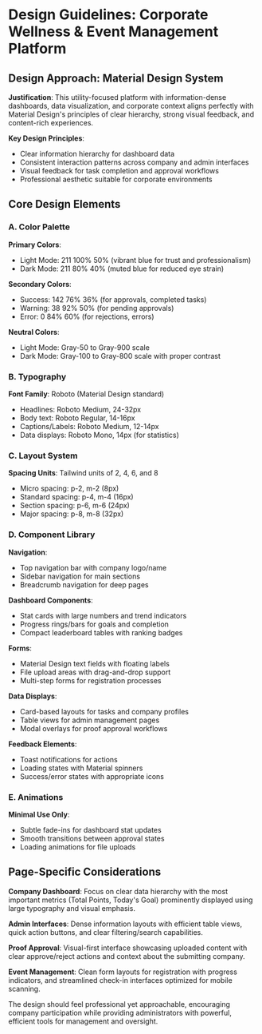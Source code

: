 # Design Guidelines: Corporate Wellness & Event Management Platform

## Design Approach: Material Design System

**Justification**: This utility-focused platform with information-dense dashboards, data visualization, and corporate context aligns perfectly with Material Design's principles of clear hierarchy, strong visual feedback, and content-rich experiences.

**Key Design Principles**:
- Clear information hierarchy for dashboard data
- Consistent interaction patterns across company and admin interfaces
- Visual feedback for task completion and approval workflows
- Professional aesthetic suitable for corporate environments

## Core Design Elements

### A. Color Palette

**Primary Colors**:
- Light Mode: 211 100% 50% (vibrant blue for trust and professionalism)
- Dark Mode: 211 80% 40% (muted blue for reduced eye strain)

**Secondary Colors**:
- Success: 142 76% 36% (for approvals, completed tasks)
- Warning: 38 92% 50% (for pending approvals)
- Error: 0 84% 60% (for rejections, errors)

**Neutral Colors**:
- Light Mode: Gray-50 to Gray-900 scale
- Dark Mode: Gray-100 to Gray-800 scale with proper contrast

### B. Typography

**Font Family**: Roboto (Material Design standard)
- Headlines: Roboto Medium, 24-32px
- Body text: Roboto Regular, 14-16px
- Captions/Labels: Roboto Medium, 12-14px
- Data displays: Roboto Mono, 14px (for statistics)

### C. Layout System

**Spacing Units**: Tailwind units of 2, 4, 6, and 8
- Micro spacing: p-2, m-2 (8px)
- Standard spacing: p-4, m-4 (16px) 
- Section spacing: p-6, m-6 (24px)
- Major spacing: p-8, m-8 (32px)

### D. Component Library

**Navigation**: 
- Top navigation bar with company logo/name
- Sidebar navigation for main sections
- Breadcrumb navigation for deep pages

**Dashboard Components**:
- Stat cards with large numbers and trend indicators
- Progress rings/bars for goals and completion
- Compact leaderboard tables with ranking badges

**Forms**:
- Material Design text fields with floating labels
- File upload areas with drag-and-drop support
- Multi-step forms for registration processes

**Data Displays**:
- Card-based layouts for tasks and company profiles
- Table views for admin management pages
- Modal overlays for proof approval workflows

**Feedback Elements**:
- Toast notifications for actions
- Loading states with Material spinners
- Success/error states with appropriate icons

### E. Animations

**Minimal Use Only**:
- Subtle fade-ins for dashboard stat updates
- Smooth transitions between approval states
- Loading animations for file uploads

## Page-Specific Considerations

**Company Dashboard**: Focus on clear data hierarchy with the most important metrics (Total Points, Today's Goal) prominently displayed using large typography and visual emphasis.

**Admin Interfaces**: Dense information layouts with efficient table views, quick action buttons, and clear filtering/search capabilities.

**Proof Approval**: Visual-first interface showcasing uploaded content with clear approve/reject actions and context about the submitting company.

**Event Management**: Clean form layouts for registration with progress indicators, and streamlined check-in interfaces optimized for mobile scanning.

The design should feel professional yet approachable, encouraging company participation while providing administrators with powerful, efficient tools for management and oversight.